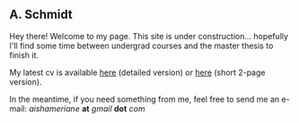 ## A. Schmidt

Hey there! Welcome to my page. This site is under construction... hopefully I'll find some time between undergrad courses and the master thesis to finish it.

My latest cv is available [here](https://github.com/aishameriane/aishameriane.github.io/blob/master/Aishameriane%20Schmidt%20CV.pdf) (detailed version) or [here](https://github.com/aishameriane/aishameriane.github.io/blob/master/2page%20CV%20-%20Aishameriane%20Schmidt.pdf) (short 2-page version).

In the meantime, if you need something from me, feel free to send me an e-mail: _aishameriane_ **at** _gmail_ **dot** _com_

